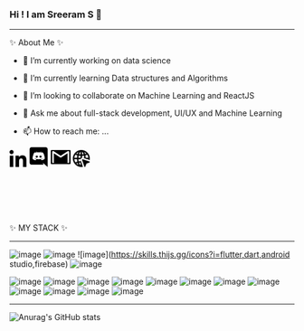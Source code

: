 ### Hi ! I am Sreeram S 👋
----------------------------------------------------------------------------


 ✨ About Me ✨ 

- 🔭 I’m currently working on data science
- 🌱 I’m currently learning Data structures and Algorithms
- 👯 I’m looking to collaborate on Machine Learning and ReactJS
- 💬 Ask me about full-stack development, UI/UX and Machine Learning


- 📫 How to reach me: ...

<html>
<body>
<a href="https://www.linkedin.com/in/sreeram-s-5454961aa/"><img src="2111532.png" width="30" height="30"></a>
<a href="https://discord.com/invite/N8dNhF8DgP"><img src="2111363.png" width="35" height="35"></a>
<a href="mailto:sreeram.ss2001@gmail.com"><img src="104102.png" width="35" height="35"></a>
<a href="https://portfolio-c40cd.web.app/"><img src="2807258.png" width="30" height="30"></a><br>

 <br><br><br>
 <br>
</body>
</html
 
 
 
 
 
 

 ✨ MY STACK ✨ 
 
 
 ----------------------------------------------------
![image](https://skills.thijs.gg/icons?i=html,css,js,react)
![image](https://skills.thijs.gg/icons?i=c,cpp,python,mysql)
![image](https://skills.thijs.gg/icons?i=flutter,dart,android studio,firebase)
 ![image](https://skills.thijs.gg/icons?i=heroku)
 
 
![image](https://user-images.githubusercontent.com/40134790/123653781-174cfb80-d84b-11eb-9633-d56799fe0127.png)
![image](https://user-images.githubusercontent.com/40134790/123653846-23d15400-d84b-11eb-9588-4684ef8a44ca.png)
![image](https://user-images.githubusercontent.com/40134790/123654192-74e14800-d84b-11eb-87cd-9c1760ac9f22.png)
![image](https://user-images.githubusercontent.com/40134790/123654277-8aef0880-d84b-11eb-9cb7-295e2046e16a.png)
![image](https://user-images.githubusercontent.com/40134790/123654440-b3770280-d84b-11eb-9d7b-10ab694810dd.png)
![image](https://user-images.githubusercontent.com/40134790/123654531-ce497700-d84b-11eb-9a07-b137040857b7.png)
![image](https://user-images.githubusercontent.com/40134790/123655270-76f7d680-d84c-11eb-964d-606f4226177c.png)
![image](https://user-images.githubusercontent.com/40134790/123655115-529bfa00-d84c-11eb-9152-f6173d7af455.png)
![image](https://storage.googleapis.com/cms-storage-bucket/6a07d8a62f4308d2b854.svg)
![image](https://images.vexels.com/media/users/3/166179/isolated/lists/b83d6b47a9502dfaf535087627a8bf96-c-programming-language-icon.png)
![image](https://cdn.icon-icons.com/icons2/2415/PNG/512/django_original_logo_icon_146559.png)
 ![image](https://assets-global.website-files.com/5d9bc5d562ffc2869b470941/5e1f8bd1dc3c511ea5a28a56_icon-rect-tech.png)


 
 
------------------------------------------------------------
 

![Anurag's GitHub stats](https://github-readme-stats.vercel.app/api?username=sreeram2001&show_icons=true&theme=radical)






